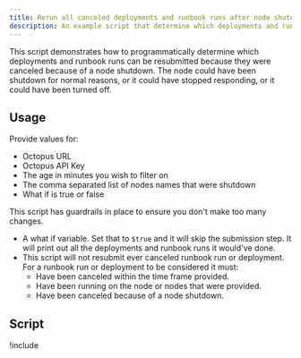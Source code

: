 ```yaml
---
title: Rerun all canceled deployments and runbook runs after node shutdown.
description: An example script that determine which deployments and runbook runs were canceled because of a node shutdown and resubmit them.
---
```


This script demonstrates how to programmatically determine which deployments and runbook runs can be resubmitted because they were canceled because of a node shutdown.  The node could have been shutdown for normal reasons, or it could have stopped responding, or it could have been turned off.

## Usage

Provide values for:

- Octopus URL
- Octopus API Key
- The age in minutes you wish to filter on
- The comma separated list of nodes names that were shutdown
- What if is true or false

This script has guardrails in place to ensure you don't make too many changes.  

- A what if variable.  Set that to `$true` and it will skip the submission step.  It will print out all the deployments and runbook runs it would've done.
- This script will not resubmit ever canceled runbook run or deployment.  For a runbook run or deployment to be considered it must:
    - Have been canceled within the time frame provided.
    - Have been running on the node or nodes that were provided.
    - Have been canceled because of a node shutdown.

## Script

!include <rerun-deployments-and-runbooks-after-node-failure>